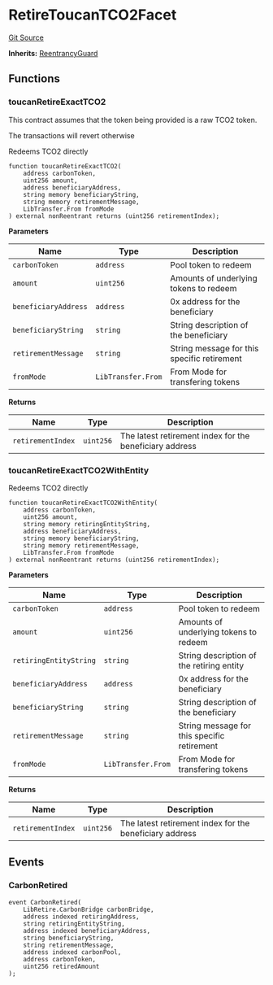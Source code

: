 # RetireToucanTCO2Facet
[Git Source](https://github.com/KlimaDAO/klimadao-solidity/blob/704b462e69030cb9a43680057bee91d745d579ba/src/infinity/facets/Bridges/Toucan/RetireToucanTCO2Facet.sol)

**Inherits:**
[ReentrancyGuard](/src/infinity/ReentrancyGuard.sol/abstract.ReentrancyGuard.md)


## Functions
### toucanRetireExactTCO2

This contract assumes that the token being provided is a raw TCO2 token.

The transactions will revert otherwise

Redeems TCO2 directly


```solidity
function toucanRetireExactTCO2(
    address carbonToken,
    uint256 amount,
    address beneficiaryAddress,
    string memory beneficiaryString,
    string memory retirementMessage,
    LibTransfer.From fromMode
) external nonReentrant returns (uint256 retirementIndex);
```
**Parameters**

|Name|Type|Description|
|----|----|-----------|
|`carbonToken`|`address`|         Pool token to redeem|
|`amount`|`uint256`|              Amounts of underlying tokens to redeem|
|`beneficiaryAddress`|`address`|  0x address for the beneficiary|
|`beneficiaryString`|`string`|   String description of the beneficiary|
|`retirementMessage`|`string`|   String message for this specific retirement|
|`fromMode`|`LibTransfer.From`|            From Mode for transfering tokens|

**Returns**

|Name|Type|Description|
|----|----|-----------|
|`retirementIndex`|`uint256`|    The latest retirement index for the beneficiary address|


### toucanRetireExactTCO2WithEntity

Redeems TCO2 directly


```solidity
function toucanRetireExactTCO2WithEntity(
    address carbonToken,
    uint256 amount,
    string memory retiringEntityString,
    address beneficiaryAddress,
    string memory beneficiaryString,
    string memory retirementMessage,
    LibTransfer.From fromMode
) external nonReentrant returns (uint256 retirementIndex);
```
**Parameters**

|Name|Type|Description|
|----|----|-----------|
|`carbonToken`|`address`|         Pool token to redeem|
|`amount`|`uint256`|              Amounts of underlying tokens to redeem|
|`retiringEntityString`|`string`|String description of the retiring entity|
|`beneficiaryAddress`|`address`|  0x address for the beneficiary|
|`beneficiaryString`|`string`|   String description of the beneficiary|
|`retirementMessage`|`string`|   String message for this specific retirement|
|`fromMode`|`LibTransfer.From`|            From Mode for transfering tokens|

**Returns**

|Name|Type|Description|
|----|----|-----------|
|`retirementIndex`|`uint256`|    The latest retirement index for the beneficiary address|


## Events
### CarbonRetired

```solidity
event CarbonRetired(
    LibRetire.CarbonBridge carbonBridge,
    address indexed retiringAddress,
    string retiringEntityString,
    address indexed beneficiaryAddress,
    string beneficiaryString,
    string retirementMessage,
    address indexed carbonPool,
    address carbonToken,
    uint256 retiredAmount
);
```

